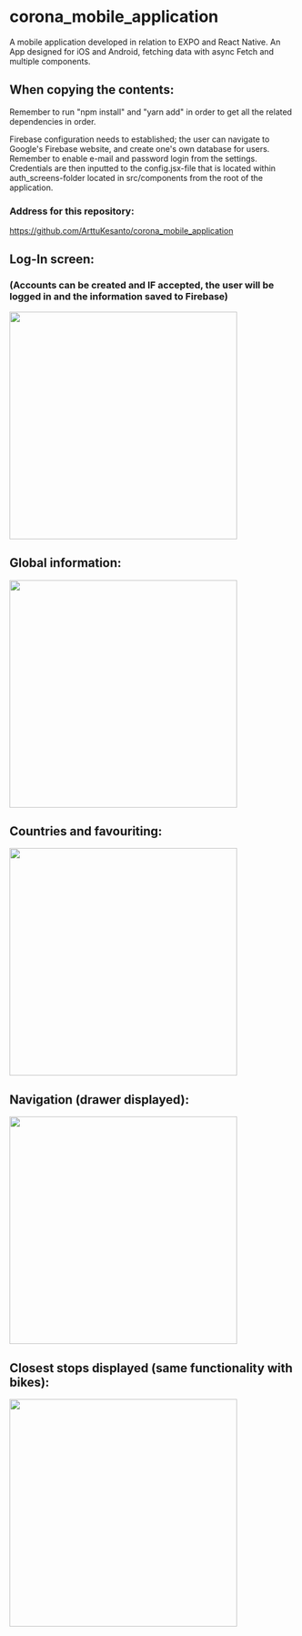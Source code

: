 # corona_mobile_application
A mobile application developed in relation to EXPO and React Native. An App designed for iOS and Android, fetching data with async Fetch and multiple components.

## When copying the contents:

Remember to run "npm install" and "yarn add" in order to get all the related dependencies in order.

Firebase configuration needs to established; the user can navigate to Google's Firebase website, and create one's own database for users. Remember to enable e-mail and password login from the settings. Credentials are then inputted to the config.jsx-file that is located within auth_screens-folder located in src/components from the root of the application.

### Address for this repository:

https://github.com/ArttuKesanto/corona_mobile_application

## Log-In screen:
### (Accounts can be created and IF accepted, the user will be logged in and the information saved to Firebase)

<img src="https://github.com/ArttuKesanto/corona_mobile_application/blob/master/app_pics/IMG_6942.png" width="400px" height="auto">

## Global information:
<img src="https://github.com/ArttuKesanto/corona_mobile_application/blob/master/app_pics/IMG_6943.png" width="400px" height="auto">

## Countries and favouriting:
<img src="https://github.com/ArttuKesanto/corona_mobile_application/blob/master/app_pics/IMG_6944.png" width="400px" height="auto">

## Navigation (drawer displayed):
<img src="https://github.com/ArttuKesanto/corona_mobile_application/blob/master/app_pics/IMG_6945.png" width="400px" height="auto">

## Closest stops displayed (same functionality with bikes):
<img src="https://github.com/ArttuKesanto/corona_mobile_application/blob/master/app_pics/IMG_6947.png" width="400px" height="auto">
